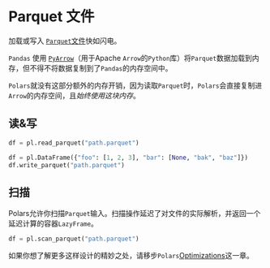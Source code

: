 # Parquet 文件

加载或写入 [`Parquet`文件](https://parquet.apache.org/)快如闪电。

`Pandas` 使用 [`PyArrow`](https://arrow.apache.org/docs/python/)（用于Apache `Arrow`的`Python`库）将`Parquet`数据加载到内存，但不得不将数据复制到了`Pandas`的内存空间中。

`Polars`就没有这部分额外的内存开销，因为读取`Parquet`时，`Polars`会直接复制进`Arrow`的内存空间，且*始终使用这块内存*。

## 读&写

```python
df = pl.read_parquet("path.parquet")
```

```python
df = pl.DataFrame({"foo": [1, 2, 3], "bar": [None, "bak", "baz"]})
df.write_parquet("path.parquet")
```

## 扫描

Polars允许你扫描`Parquet`输入。扫描操作延迟了对文件的实际解析，并返回一个延迟计算的容器`LazyFrame`。

```python
df = pl.scan_parquet("path.parquet")
```

如果你想了解更多这样设计的精妙之处，请移步`Polars`[Optimizations](../../optimizations/intro.md)这一章。
